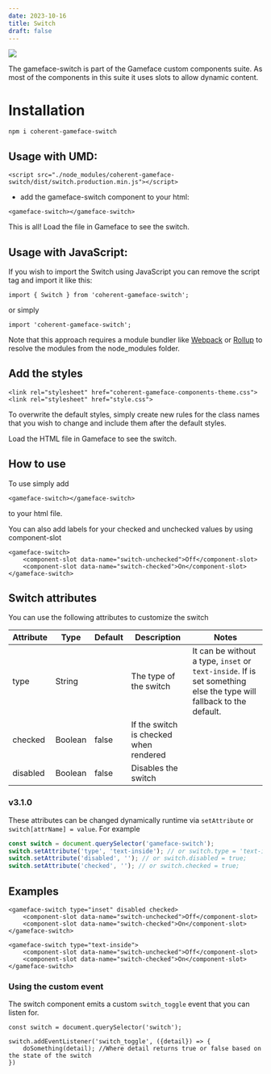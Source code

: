 ```yaml
---
date: 2023-10-16
title: Switch
draft: false
---
```


<!--Copyright (c) Coherent Labs AD. All rights reserved. Licensed under the MIT License. See License.txt in the project root for license information. -->

<a href="https://www.npmjs.com/package/coherent-gameface-switch"><img src="http://img.shields.io/npm/v/coherent-gameface-switch.svg?style=flat-square"/></a>

The gameface-switch is part of the Gameface custom components suite. As most of the components in this suite it uses slots to allow dynamic content.

Installation
===================

```
npm i coherent-gameface-switch
```

## Usage with UMD:

```{.html}
<script src="./node_modules/coherent-gameface-switch/dist/switch.production.min.js"></script>
```

-   add the gameface-switch component to your html:

```{.html}
<gameface-switch></gameface-switch>
```

This is all! Load the file in Gameface to see the switch.

## Usage with JavaScript:

If you wish to import the Switch using JavaScript you can remove the script tag and import it like this:

```{.js}
import { Switch } from 'coherent-gameface-switch';
```

or simply

~~~~{.js}
import 'coherent-gameface-switch';
~~~~

Note that this approach requires a module bundler like [Webpack](https://webpack.js.org/) or [Rollup](https://rollupjs.org/guide/en/) to resolve the
modules from the node_modules folder.

## Add the styles

~~~~{.html}
<link rel="stylesheet" href="coherent-gameface-components-theme.css">
<link rel="stylesheet" href="style.css">
~~~~
To overwrite the default styles, simply create new rules for the class names that you wish to change and include them after the default styles.

Load the HTML file in Gameface to see the switch.

## How to use

To use simply add

```{.html}
<gameface-switch></gameface-switch>
```

to your html file.

You can also add labels for your checked and unchecked values by using component-slot

```{.html}
<gameface-switch>
    <component-slot data-name="switch-unchecked">Off</component-slot>
    <component-slot data-name="switch-checked">On</component-slot>
</gameface-switch>
```

## Switch attributes

You can use the following attributes to customize the switch

| Attribute           | Type    | Default | Description                                | Notes                                                                                                                                                                                                                 |
| ------------------- | ------- | ------- | ------------------------------------------ | --------------------------------------------------------------------------------------------------------------------------------------------------------------------------------------------------------------------- |
| type              | String  |        | The type of the switch       |  It can be without a type, `inset` or `text-inside`. If is set something else the type will fallback to the default.                                                                                                                                                                   |
| checked                | Boolean  | false       | If the switch is checked when rendered       |                                                                                                                                                                                                                       |
| disabled                 | Boolean  | false     | Disables the switch       |                                                                                                                                                                                                                       |

### v3.1.0

These attributes can be changed dynamically runtime via `setAttribute` or `switch[attrName] = value`. For example

```javascript
const switch = document.querySelector('gameface-switch');
switch.setAttribute('type', 'text-inside'); // or switch.type = 'text-inside';
switch.setAttribute('disabled', ''); // or switch.disabled = true;
switch.setAttribute('checked', ''); // or switch.checked = true;
```

## Examples

```{.html}
<gameface-switch type="inset" disabled checked>
    <component-slot data-name="switch-unchecked">Off</component-slot>
    <component-slot data-name="switch-checked">On</component-slot>
</gameface-switch>

<gameface-switch type="text-inside">
    <component-slot data-name="switch-unchecked">Off</component-slot>
    <component-slot data-name="switch-checked">On</component-slot>
</gameface-switch>

```

### Using the custom event

The switch component emits a custom `switch_toggle` event that you can listen for.

```
const switch = document.querySelector('switch');

switch.addEventListener('switch_toggle', ({detail}) => {
    doSomething(detail); //Where detail returns true or false based on the state of the switch
})
```
